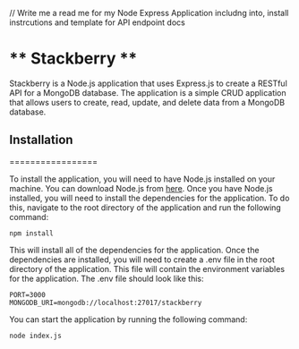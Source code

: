 // Write me a read me for my Node Express Application includng into, install instrcutions and template for API endpoint docs


** Stackberry **
=================

Stackberry is a Node.js application that uses Express.js to create a RESTful API for a MongoDB database. The application is a simple CRUD application that allows users to create, read, update, and delete data from a MongoDB database. 

## Installation
=================

To install the application, you will need to have Node.js installed on your machine. You can download Node.js from [here](https://nodejs.org/en/). Once you have Node.js installed, you will need to install the dependencies for the application. To do this, navigate to the root directory of the application and run the following command:

```
npm install
```

This will install all of the dependencies for the application. Once the dependencies are installed, you will need to create a .env file in the root directory of the application. This file will contain the environment variables for the application. The .env file should look like this:

```
PORT=3000
MONGODB_URI=mongodb://localhost:27017/stackberry
```

You can start the application by running the following command:

```
node index.js
```


